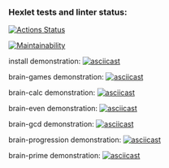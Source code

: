 ### Hexlet tests and linter status:
[![Actions Status](https://github.com/deadcadet/python-project-49/actions/workflows/hexlet-check.yml/badge.svg)](https://github.com/deadcadet/python-project-49/actions)

[![Maintainability](https://api.codeclimate.com/v1/badges/b397fecb326f90c3153c/maintainability)](https://codeclimate.com/github/deadcadet/python-project-49/maintainability)

install demonstration:
[![asciicast](https://asciinema.org/a/RZFrK5pUZ99WMmPTnsG6mygbc.svg)](https://asciinema.org/a/RZFrK5pUZ99WMmPTnsG6mygbc)

brain-games demonstration:
[![asciicast](https://asciinema.org/a/WWCf4yn3OYxwAJeZZr5ZTcbYp.svg)](https://asciinema.org/a/WWCf4yn3OYxwAJeZZr5ZTcbYp)

brain-calc demonstration:
[![asciicast](https://asciinema.org/a/jwhal01UrcemQna5HUIjzgAXO.svg)](https://asciinema.org/a/jwhal01UrcemQna5HUIjzgAXO)

brain-even demonstration:
[![asciicast](https://asciinema.org/a/8wN2BA2AhKYLCsoYcNVydOuyp.svg)](https://asciinema.org/a/8wN2BA2AhKYLCsoYcNVydOuyp)

brain-gcd demonstration:
[![asciicast](https://asciinema.org/a/26r0VBJT4PNEbLhLx1kpq4kNP.svg)](https://asciinema.org/a/26r0VBJT4PNEbLhLx1kpq4kNP)

brain-progression demonstration:
[![asciicast](https://asciinema.org/a/7rYjQsQq8GKivya3l0wcp6o19.svg)](https://asciinema.org/a/7rYjQsQq8GKivya3l0wcp6o19)

brain-prime demonstration:
[![asciicast](https://asciinema.org/a/9yPCyED2oibpO8yy1BabDGfCV.svg)](https://asciinema.org/a/9yPCyED2oibpO8yy1BabDGfCV)

